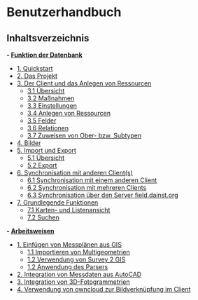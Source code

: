 ﻿# Benutzerhandbuch

## Inhaltsverzeichnis
 **- [Funktion der Datenbank](#userdokumentation)**
   * [1. Quickstart](01._quickstart)
   * [2. Das Projekt](02._project)
   * [3. Der Client und das Anlegen von Ressourcen](03._client)
     + [3.1 Übersicht](03._client#31--bersicht)
     + [3.2 Maßnahmen](03._client#32-maßnahmen)
     + [3.3 Einstellungen](03._client#33-einstellungen)
     + [3.4 Anlegen von Ressourcen](03._client#34-Anlegen-von-Ressourcen)
     + [3.5 Felder](03._client#35-felder)
     + [3.6 Relationen](03._client#36-relationen)
     + [3.7 Zuweisen von Ober- bzw. Subtypen](03._client#37-zuweisen-von-ober--bzw-subtypen)
   * [4. Bilder](04._pictures)
   * [5. Import und Export](05._import-and-export)
     + [5.1 Übersicht](05._import-and-export#51-import)
     + [5.2 Export](05._import-and-export#52-export)
   * [6. Synchronisation mit anderen Client(s)](06._sync)
     + [6.1 Synchronisation mit einem anderen Client](06._sync#61-synchronisation-mit-einem-anderen-client)
     + [6.2 Synchronisation mit mehreren Clients](06._sync#62-synchronisation-mit-mehreren-clients)
     + [6.3 Synchronisation über den Server field.dainst.org](06._sync#63-synchronisation--ber-den-server-fielddainstorg)
   * [7. Grundlegende Funktionen](07._basics)
     + [7.1 Karten- und Listenansicht](07._basics#71-karten--und-listenansicht)
     + [7.2 Suchen](07._basics#72-suchen)
     
**- [Arbeitsweisen](#Workflow)**
   * [1. Einfügen von Messplänen aus GIS](08._gis)
     + [1.1 Importieren von Multigeometrien](08._gis#11-importieren-von-multigeometrien)
     + [1.2 Verwendung von Survey 2 GIS](08._gis#12-verwendung-von-survey-2-gis)
     + [1.2 Anwendung des Parsers](08._gis#12-anwendung-des-parsers)
   * [2. Integration von Messdaten aus AutoCAD](09._cad)
   * [3. Integration von 3D-Fotogrammetrien](10._3d)
   * [4. Verwendung von owncloud zur Bildverknüpfung im Client](11._owncloud)
